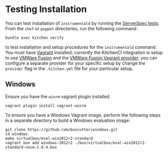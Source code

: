 # Testing Installation

You can test installation of `instrumentald` by running the [ServerSpec tests](test/integration/default/serverspec/). From the `chef` or `puppet` directories, run the following command:

```
bundle exec kitchen verify
```

to test installation and setup procedures for the `instrumentald` command. You must have [Vagrant](https://www.vagrantup.com/) installed; currently the KitchenCI integration is setup to use [VMWare Fusion](http://www.vmware.com/products/fusion) and the [VMWare Fusion Vagrant provider](https://www.vagrantup.com/vmware); you can configure a separate provider for your specific setup by change the `provider` flag in the `.kitchen.yml` file for your particular setup.

## Windows

Ensure you have the `winrm` vagrant plugin installed.

```
vagrant plugin install vagrant-winrm
```


To ensure you have a Windows Vagrant image, perform the following steps in a separate directory to build a Windows evaluation image:

```
git clone https://github.com/boxcutter/windows.git
cd windows
make virtualbox/eval-win2012r2-standard
vagrant box add windows-2012r2 ./box/virtualbox/eval-win2012r2-standard-nocm-1.0.4.box
```
